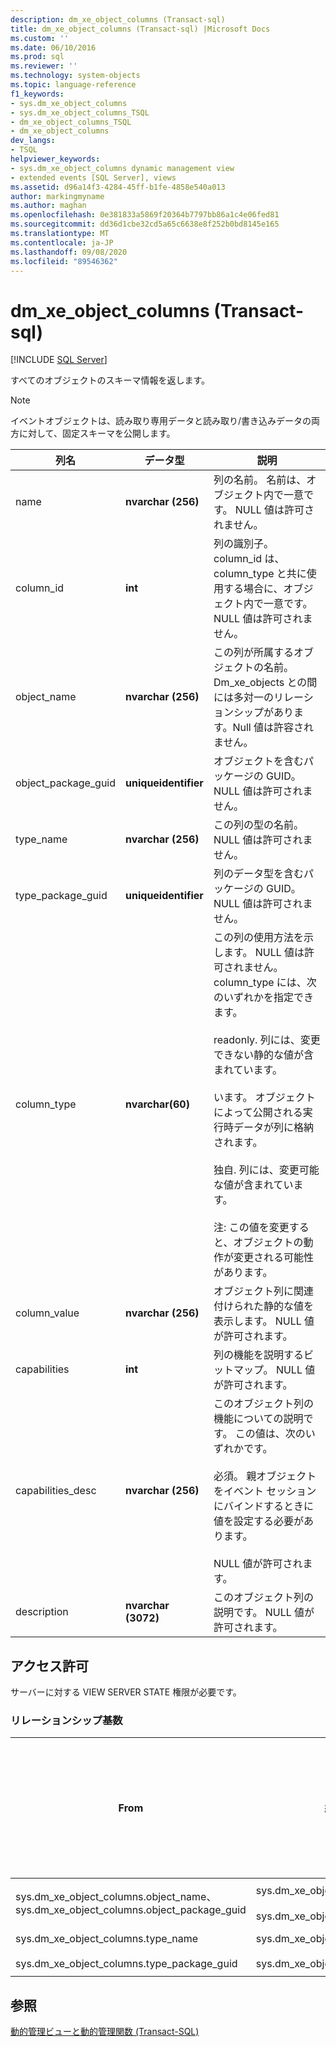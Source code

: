 ```yaml
---
description: dm_xe_object_columns (Transact-sql)
title: dm_xe_object_columns (Transact-sql) |Microsoft Docs
ms.custom: ''
ms.date: 06/10/2016
ms.prod: sql
ms.reviewer: ''
ms.technology: system-objects
ms.topic: language-reference
f1_keywords:
- sys.dm_xe_object_columns
- sys.dm_xe_object_columns_TSQL
- dm_xe_object_columns_TSQL
- dm_xe_object_columns
dev_langs:
- TSQL
helpviewer_keywords:
- sys.dm_xe_object_columns dynamic management view
- extended events [SQL Server], views
ms.assetid: d96a14f3-4284-45ff-b1fe-4858e540a013
author: markingmyname
ms.author: maghan
ms.openlocfilehash: 0e381833a5869f20364b7797bb86a1c4e06fed81
ms.sourcegitcommit: dd36d1cbe32cd5a65c6638e8f252b0bd8145e165
ms.translationtype: MT
ms.contentlocale: ja-JP
ms.lasthandoff: 09/08/2020
ms.locfileid: "89546362"
---
```

# <a name="sysdm_xe_object_columns-transact-sql"></a>dm_xe_object_columns (Transact-sql)
[!INCLUDE [SQL Server](../../includes/applies-to-version/sqlserver.md)]

  すべてのオブジェクトのスキーマ情報を返します。  
  
> [!NOTE]  
>  イベントオブジェクトは、読み取り専用データと読み取り/書き込みデータの両方に対して、固定スキーマを公開します。  
  
|列名|データ型|説明|  
|-----------------|---------------|-----------------|  
|name|**nvarchar (256)**|列の名前。 名前は、オブジェクト内で一意です。 NULL 値は許可されません。|  
|column_id|**int**|列の識別子。 column_id は、column_type と共に使用する場合に、オブジェクト内で一意です。 NULL 値は許可されません。|  
|object_name|**nvarchar (256)**|この列が所属するオブジェクトの名前。 Dm_xe_objects との間には多対一のリレーションシップがあります。Null 値は許容されません。|  
|object_package_guid|**uniqueidentifier**|オブジェクトを含むパッケージの GUID。 NULL 値は許可されません。|  
|type_name|**nvarchar (256)**|この列の型の名前。 NULL 値は許可されません。|  
|type_package_guid|**uniqueidentifier**|列のデータ型を含むパッケージの GUID。 NULL 値は許可されません。|  
|column_type|**nvarchar(60)**|この列の使用方法を示します。 NULL 値は許可されません。 column_type には、次のいずれかを指定できます。<br /><br /> readonly. 列には、変更できない静的な値が含まれています。<br /><br /> います。 オブジェクトによって公開される実行時データが列に格納されます。<br /><br /> 独自. 列には、変更可能な値が含まれています。<br /><br /> 注: この値を変更すると、オブジェクトの動作が変更される可能性があります。|  
|column_value|**nvarchar (256)**|オブジェクト列に関連付けられた静的な値を表示します。 NULL 値が許可されます。|  
|capabilities|**int**|列の機能を説明するビットマップ。 NULL 値が許可されます。|  
|capabilities_desc|**nvarchar (256)**|このオブジェクト列の機能についての説明です。 この値は、次のいずれかです。<br /><br /> 必須。 親オブジェクトをイベント セッションにバインドするときに値を設定する必要があります。<br /><br /> NULL 値が許可されます。|  
|description|**nvarchar (3072)**|このオブジェクト列の説明です。 NULL 値が許可されます。|  
  
## <a name="permissions"></a>アクセス許可  
 サーバーに対する VIEW SERVER STATE 権限が必要です。  
  
### <a name="relationship-cardinalities"></a>リレーションシップ基数  
  
|From|終了|リレーションシップ|  
|----------|--------|------------------|  
|sys.dm_xe_object_columns.object_name、sys.dm_xe_object_columns.object_package_guid|sys.dm_xe_objects.name、<br /><br /> sys.dm_xe_objects.package_guid|多対一|  
|sys.dm_xe_object_columns.type_name<br /><br /> sys.dm_xe_object_columns.type_package_guid|sys.dm_xe_objects.name<br /><br /> sys.dm_xe_objects.package_guid|多対一|  
  
## <a name="see-also"></a>参照  
 [動的管理ビューと動的管理関数 &#40;Transact-SQL&#41;](~/relational-databases/system-dynamic-management-views/system-dynamic-management-views.md)  
  
  

